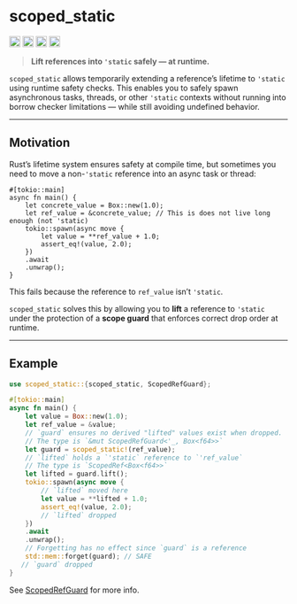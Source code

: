 # scoped_static

[<img alt="github" src="https://img.shields.io/badge/github-mcmah309/scoped_static-8da0cb?style=for-the-badge&labelColor=555555&logo=github" height="20">](https://github.com/mcmah309/scoped_static)
[<img alt="crates.io" src="https://img.shields.io/crates/v/scoped_static.svg?style=for-the-badge&color=fc8d62&logo=rust" height="20">](https://crates.io/crates/scoped_static)
[<img alt="docs.rs" src="https://img.shields.io/badge/docs.rs-scoped_static-66c2a5?style=for-the-badge&labelColor=555555&logo=docs.rs" height="20">](https://docs.rs/scoped_static)
[<img alt="test status" src="https://img.shields.io/github/actions/workflow/status/mcmah309/scoped_static/test.yml?branch=master&style=for-the-badge" height="20">](https://github.com/mcmah309/scoped_static/actions?query=branch%3Amaster)

> **Lift references into `'static` safely — at runtime.**

`scoped_static` allows temporarily extending a reference’s lifetime to `'static` using runtime safety checks.
This enables you to safely spawn asynchronous tasks, threads, or other `'static` contexts without running into borrow checker limitations — while still avoiding undefined behavior.

---

## Motivation

Rust’s lifetime system ensures safety at compile time, but sometimes you need to move a non-`'static` reference into an async task or thread:

```rust,ignore
#[tokio::main]
async fn main() {
    let concrete_value = Box::new(1.0);
    let ref_value = &concrete_value; // This is does not live long enough (not 'static)
    tokio::spawn(async move {
        let value = **ref_value + 1.0;
        assert_eq!(value, 2.0);
    })
    .await
    .unwrap();
}
```

This fails because the reference to `ref_value` isn’t `'static`.

`scoped_static` solves this by allowing you to **lift** a reference to `'static` under the protection of a **scope guard** that enforces correct drop order at runtime.

---

## Example

```rust
use scoped_static::{scoped_static, ScopedRefGuard};

#[tokio::main]
async fn main() {
    let value = Box::new(1.0);
    let ref_value = &value;
    // `guard` ensures no derived "lifted" values exist when dropped.
    // The type is `&mut ScopedRefGuard<'_, Box<f64>>`
    let guard = scoped_static!(ref_value);
    // `lifted` holds a `'static` reference to `'ref_value`
    // The type is `ScopedRef<Box<f64>>`
    let lifted = guard.lift();
    tokio::spawn(async move {
        // `lifted` moved here
        let value = **lifted + 1.0;
        assert_eq!(value, 2.0);
        // `lifted` dropped
    })
    .await
    .unwrap();
    // Forgetting has no effect since `guard` is a reference
    std::mem::forget(guard); // SAFE
   // `guard` dropped
}
```

See [ScopedRefGuard](https://docs.rs/scoped_static/latest/scoped_static/struct.ScopedRefGuard.html) for more info.